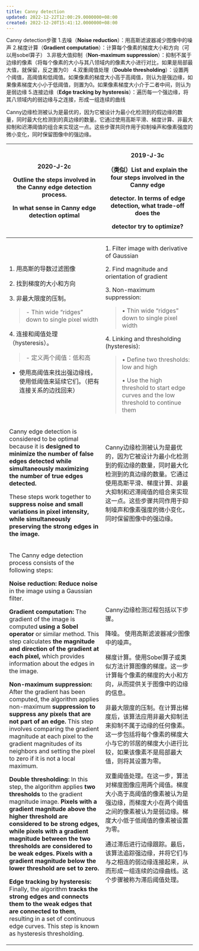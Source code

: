 ```yaml
---
title: Canny detection
updated: 2022-12-22T12:00:29.0000000+08:00
created: 2022-12-20T15:41:12.0000000+08:00
---
```


Canny detection步骤
1.去噪（**Noise reduction**）：用高斯滤波器减少图像中的噪声
2.梯度计算（**Gradient computation**）：计算每个像素的梯度大小和方向（可以用sobel算子）
3.非极大值抑制（**Non-maximum suppression**）：抑制不属于边缘的像素（将每个像素的大小与其八领域内的像素大小进行对比，如果是局部最大值，就保留，反之置为0）
4.双重阈值处理（**Double thresholding**）：设置两个阈值，高阈值和低阈值。如果像素的梯度大小高于高阈值，则认为是强边缘，如果像素梯度大小小于低阈值，则置为0。如果像素梯度大小介于二者中间，则认为是弱边缘
5.连接边缘（**Edge tracking by hysteresis**）：遍历每一个强边缘，将其八领域内的弱边缘与之连接，形成一组连续的曲线

Canny边缘检测被认为是最优的，因为它被设计为最小化检测到的假边缘的数量，同时最大化检测到的真边缘的数量。它通过使用高斯平滑、梯度计算、非最大抑制和迟滞阈值的组合来实现这一点。这些步骤共同作用于抑制噪声和像素强度的微小变化，同时保留图像中的强边缘。

<table>
<colgroup>
<col style="width: 51%" />
<col style="width: 48%" />
</colgroup>
<thead>
<tr class="header">
<th><p>2020-J-2c</p>
<p>Outline the steps involved in the Canny edge detection process.</p>
<p>In what sense in Canny edge detection optimal</p></th>
<th><p>2019-J-3c</p>
<p>（类似）List and explain the four steps involved in the Canny edge</p>
<p>detector. In terms of edge detection, what trade-off does the</p>
<p>detector try to optimize?</p>
<p></p></th>
</tr>
</thead>
<tbody>
<tr class="odd">
<td><p>1. 用高斯的导数过滤图像</p>
<p>2. 找到梯度的大小和方向</p>
<p>3. 非最大限度的压制。</p>
<blockquote>
<p>- Thin wide “ridges” down to single pixel width</p>
</blockquote>
<p>4. 连接和阈值处理（hysteresis）。</p>
<blockquote>
<p>- 定义两个阈值：低和高</p>
</blockquote>
<ul>
<li><p>使用高阈值来找出强边缘线，使用低阈值来延续它们。（把有连接关系的边找回来）</p></li>
</ul>
<p></p></td>
<td><p>1. Filter image with derivative of Gaussian</p>
<p>2. Find magnitude and orientation of gradient</p>
<p>3. Non-maximum suppression:</p>
<blockquote>
<p>• Thin wide “ridges” down to single pixel width</p>
</blockquote>
<p>4. Linking and thresholding (hysteresis):</p>
<blockquote>
<p>• Define two thresholds: low and high</p>
<p>• Use the high threshold to start edge curves and the low threshold to continue them</p>
</blockquote></td>
</tr>
<tr class="even">
<td><p>Canny edge detection is considered to be optimal because it is <strong>designed to minimize the number of false edges detected while simultaneously maximizing the number of true edges detected.</strong></p>
<p>These steps work together to <strong>suppress noise and small variations in pixel intensity, while simultaneously preserving the strong edges in the image.</strong></p></td>
<td>Canny边缘检测被认为是最优的，因为它被设计为最小化检测到的假边缘的数量，同时最大化检测到的真边缘的数量。它通过使用高斯平滑、梯度计算、非最大抑制和迟滞阈值的组合来实现这一点。这些步骤共同作用于抑制噪声和像素强度的微小变化，同时保留图像中的强边缘。</td>
</tr>
<tr class="odd">
<td><p>The Canny edge detection process consists of the following steps:</p>
<p></p>
<p><strong>Noise reduction:</strong> <strong>Reduce noise</strong> in the image using a Gaussian filter.</p>
<p></p>
<p><strong>Gradient computation:</strong> The gradient of the image is computed <strong>using a Sobel operator</strong> or similar method. This step calculates <strong>the magnitude and direction of the gradient at each pixel,</strong> which provides information about the edges in the image.</p>
<p></p>
<p><strong>Non-maximum suppression:</strong> After the gradient has been computed, the algorithm applies non-maximum <strong>suppression to suppress any pixels that are not part of an edge.</strong> This step involves comparing the gradient magnitude at each pixel to the gradient magnitudes of its neighbors and setting the pixel to zero if it is not a local maximum.</p>
<p></p>
<p><strong>Double thresholding:</strong> In this step, the algorithm applies <strong>two thresholds</strong> to the gradient magnitude image. <strong>Pixels with a gradient magnitude above the higher threshold are considered to be strong edges, while pixels with a gradient magnitude between the two thresholds are considered to be weak edges. Pixels with a gradient magnitude below the lower threshold are set to zero.</strong></p>
<p></p>
<p><strong>Edge tracking by hysteresis:</strong> Finally, the algorithm <strong>tracks the strong edges and connects them to the weak edges that are connected to them</strong>, resulting in a set of continuous edge curves. This step is known as hysteresis thresholding.</p></td>
<td><p>Canny边缘检测过程包括以下步骤。</p>
<p></p>
<p>降噪。 使用高斯滤波器减少图像中的噪声。</p>
<p></p>
<p>梯度计算。使用Sobel算子或类似方法计算图像的梯度。这一步计算每个像素的梯度的大小和方向，从而提供关于图像中的边缘的信息。</p>
<p></p>
<p>非最大限度的压制。在计算出梯度后，该算法应用非最大抑制法来抑制不属于边缘的任何像素。这一步包括将每个像素的梯度大小与它的邻居的梯度大小进行比较，如果该像素不是局部最大值，则将其设置为零。</p>
<p></p>
<p>双重阈值处理。在这一步，算法对梯度图像应用两个阈值。梯度大小高于高阈值的像素被认为是强边缘，而梯度大小在两个阈值之间的像素被认为是弱边缘。梯度大小低于低阈值的像素被设置为零。</p>
<p></p>
<p>通过滞后进行边缘跟踪。最后，该算法追踪强边缘，并将它们与与之相连的弱边缘连接起来，从而形成一组连续的边缘曲线。这个步骤被称为滞后阈值处理。</p></td>
</tr>
</tbody>
</table>

